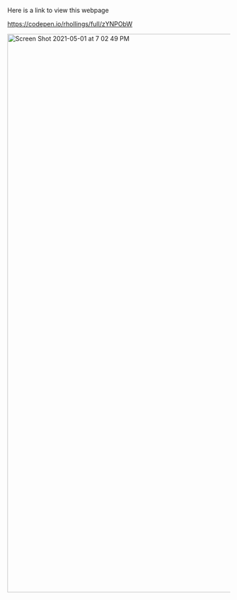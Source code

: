 Here is a link to view this webpage

https://codepen.io/rhollings/full/zYNPObW


<img width="1260" alt="Screen Shot 2021-05-01 at 7 02 49 PM" src="https://user-images.githubusercontent.com/75183667/116789627-0df41c80-aab0-11eb-9b0b-feb1522f039b.png">
